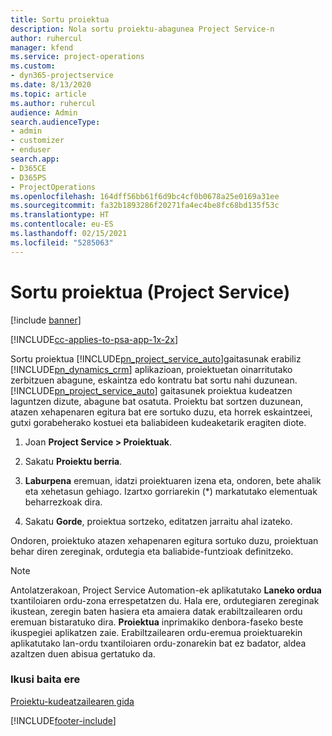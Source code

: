 ```yaml
---
title: Sortu proiektua
description: Nola sortu proiektu-abagunea Project Service-n
author: ruhercul
manager: kfend
ms.service: project-operations
ms.custom:
- dyn365-projectservice
ms.date: 8/13/2020
ms.topic: article
ms.author: ruhercul
audience: Admin
search.audienceType:
- admin
- customizer
- enduser
search.app:
- D365CE
- D365PS
- ProjectOperations
ms.openlocfilehash: 164dff56bb61f6d9bc4cf0b0678a25e0169a31ee
ms.sourcegitcommit: fa32b1893286f20271fa4ec4be8fc68bd135f53c
ms.translationtype: HT
ms.contentlocale: eu-ES
ms.lasthandoff: 02/15/2021
ms.locfileid: "5285063"
---
```

# <a name="create-a-project-project-service"></a>Sortu proiektua (Project Service)

[!include [banner](../includes/psa-now-project-operations.md)]

[!INCLUDE[cc-applies-to-psa-app-1x-2x](../includes/cc-applies-to-psa-app-1x-2x.md)]

Sortu proiektua [!INCLUDE[pn_project_service_auto](../includes/pn-project-service-auto.md)]gaitasunak erabiliz [!INCLUDE[pn_dynamics_crm](../includes/pn-dynamics-crm.md)] aplikazioan, proiektuetan oinarritutako zerbitzuen abagune, eskaintza edo kontratu bat sortu nahi duzunean. [!INCLUDE[pn_project_service_auto](../includes/pn-project-service-auto.md)] gaitasunek proiektua kudeatzen laguntzen dizute, abagune bat osatuta. Proiektu bat sortzen duzunean, atazen xehapenaren egitura bat ere sortuko duzu, eta horrek eskaintzeei, gutxi gorabeherako kostuei eta baliabideen kudeaketarik eragiten diote.  
  
1.  Joan **Project Service > Proiektuak**.  
  
2.  Sakatu **Proiektu berria**.  
  
3.  **Laburpena** eremuan, idatzi proiektuaren izena eta, ondoren, bete ahalik eta xehetasun gehiago. Izartxo gorriarekin (*) markatutako elementuak beharrezkoak dira.  
  
4.  Sakatu **Gorde**, proiektua sortzeko, editatzen jarraitu ahal izateko.  
  
Ondoren, proiektuko atazen xehapenaren egitura sortuko duzu, proiektuan behar diren zereginak, ordutegia eta baliabide-funtzioak definitzeko.  

> [!NOTE]
> Antolatzerakoan, Project Service Automation-ek aplikatutako **Laneko ordua** txantiloiaren ordu-zona errespetatzen du. Hala ere, ordutegiaren zereginak ikustean, zeregin baten hasiera eta amaiera datak erabiltzailearen ordu eremuan bistaratuko dira. **Proiektua** inprimakiko denbora-faseko beste ikuspegiei aplikatzen zaie. Erabiltzailearen ordu-eremua proiektuarekin aplikatutako lan-ordu txantiloiaren ordu-zonarekin bat ez badator, aldea azaltzen duen abisua gertatuko da. 
  
### <a name="see-also"></a>Ikusi baita ere  
 [Proiektu-kudeatzailearen gida](../psa/project-manager-guide.md)


[!INCLUDE[footer-include](../includes/footer-banner.md)]
